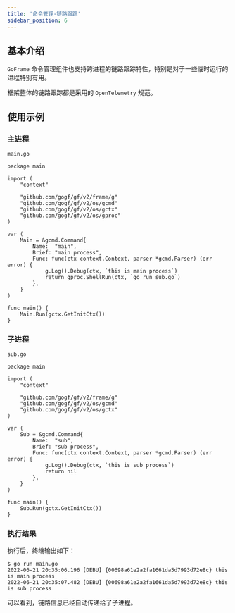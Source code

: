 ```yaml
---
title: '命令管理-链路跟踪'
sidebar_position: 6
---
```


## 基本介绍

`GoFrame` 命令管理组件也支持跨进程的链路跟踪特性，特别是对于一些临时运行的进程特别有用。

框架整体的链路跟踪都是采用的 `OpenTelemetry` 规范。

## 使用示例

### 主进程

`main.go`

```
package main

import (
	"context"

	"github.com/gogf/gf/v2/frame/g"
	"github.com/gogf/gf/v2/os/gcmd"
	"github.com/gogf/gf/v2/os/gctx"
	"github.com/gogf/gf/v2/os/gproc"
)

var (
	Main = &gcmd.Command{
		Name:  "main",
		Brief: "main process",
		Func: func(ctx context.Context, parser *gcmd.Parser) (err error) {
			g.Log().Debug(ctx, `this is main process`)
			return gproc.ShellRun(ctx, `go run sub.go`)
		},
	}
)

func main() {
	Main.Run(gctx.GetInitCtx())
}
```

### 子进程

`sub.go`

```
package main

import (
	"context"

	"github.com/gogf/gf/v2/frame/g"
	"github.com/gogf/gf/v2/os/gcmd"
	"github.com/gogf/gf/v2/os/gctx"
)

var (
	Sub = &gcmd.Command{
		Name:  "sub",
		Brief: "sub process",
		Func: func(ctx context.Context, parser *gcmd.Parser) (err error) {
			g.Log().Debug(ctx, `this is sub process`)
			return nil
		},
	}
)

func main() {
	Sub.Run(gctx.GetInitCtx())
}
```

### 执行结果

执行后，终端输出如下：

```
$ go run main.go
2022-06-21 20:35:06.196 [DEBU] {00698a61e2a2fa1661da5d7993d72e8c} this is main process
2022-06-21 20:35:07.482 [DEBU] {00698a61e2a2fa1661da5d7993d72e8c} this is sub process
```

可以看到，链路信息已经自动传递给了子进程。